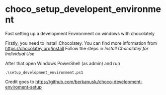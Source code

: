 # choco_setup_developent_environment
Fast setting up a development Environment on windows with chocolately

Firstly, you need to install Chocolatey. You can find more information from https://chocolatey.org/install
Follow the steps in *Install Chocolatey for Individual Use*

After that open Windows PowerShell (as admin) and run
```` 
.\setup_development_environment.ps1 
````

Credit goes to https://github.com/berkanuslu/choco-development-enviroment-setup
